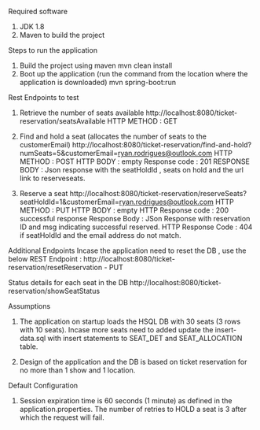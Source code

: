 Required software
1) JDK 1.8
2) Maven to build the project

Steps to run the application
1) Build the project using maven
	mvn clean install
2) Boot up the application (run the command from the location where the application is downloaded)
    mvn spring-boot:run
    
Rest Endpoints to test 

1) Retrieve the number of seats available
http://localhost:8080/ticket-reservation/seatsAvailable
HTTP METHOD : GET

2) Find and hold a seat (allocates the number of seats to the customerEmail)
http://localhost:8080/ticket-reservation/find-and-hold?numSeats=5&customerEmail=ryan.rodrigues@outlook.com
HTTP METHOD : POST
HTTP BODY : empty
Response code : 201 
RESPONSE BODY : Json response with the seatHoldId , seats on hold and the url link to reserveseats.

3) Reserve a seat
http://localhost:8080/ticket-reservation/reserveSeats?seatHoldId=1&customerEmail=ryan.rodrigues@outlook.com
HTTP METHOD : PUT
HTTP BODY : empty
HTTP Response code : 200 successful response
Response Body : JSon Response with reservation ID and msg indicating successful reserved.
HTTP Response Code : 404 if seatHoldId and the email address do not match.


Additional Endpoints
Incase the application need to reset the DB , use the below REST Endpoint :
http://localhost:8080/ticket-reservation/resetReservation - PUT

Status details for each seat in the DB
http://localhost:8080/ticket-reservation/showSeatStatus

Assumptions 

1) The application on startup loads the HSQL DB with 30 seats (3 rows with 10 seats). Incase more seats need to added update the insert-data.sql with insert statements to SEAT_DET and SEAT_ALLOCATION table. 

2) Design of the application and the DB is based on ticket reservation for no more than 1 show and 1 location. 



Default Configuration

1) Session expiration time is 60 seconds (1 minute) as defined in the application.properties.
The number of retries to HOLD a seat is 3 after which the request will fail.
 



